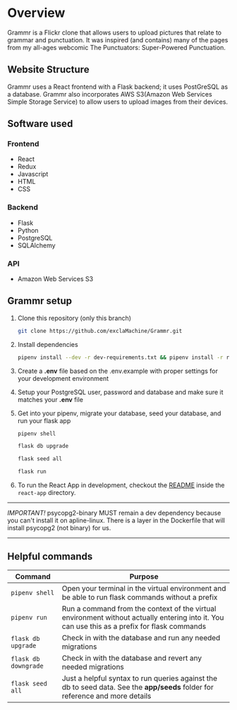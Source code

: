 # Overview

Grammr is a Flickr clone that allows users to upload pictures that relate to grammar and punctuation. It was inspired (and contains) many of the pages from my all-ages webcomic The Punctuators: Super-Powered Punctuation.

## Website Structure

Grammr uses a React frontend with a Flask backend; it uses PostGreSQL as a database. Grammr also incorporates AWS S3(Amazon Web Services Simple Storage Service) to allow users to upload images from their devices.

## Software used

### Frontend

* React
* Redux
* Javascript
* HTML
* CSS

### Backend

* Flask
* Python
* PostgreSQL
* SQLAlchemy

### API
* Amazon Web Services S3

## Grammr setup

1. Clone this repository (only this branch)

   ```bash
   git clone https://github.com/exclaMachine/Grammr.git
   ```

2. Install dependencies

      ```bash
      pipenv install --dev -r dev-requirements.txt && pipenv install -r requirements.txt
      ```

3. Create a **.env** file based on the .env.example with proper settings for your
   development environment
4. Setup your PostgreSQL user, password and database and make sure it matches your **.env** file

5. Get into your pipenv, migrate your database, seed your database, and run your flask app

   ```bash
   pipenv shell
   ```

   ```bash
   flask db upgrade
   ```

   ```bash
   flask seed all
   ```

   ```bash
   flask run
   ```

6. To run the React App in development, checkout the [README](./react-app/README.md) inside the `react-app` directory.

***


*IMPORTANT!*
   psycopg2-binary MUST remain a dev dependency because you can't install it on apline-linux.
   There is a layer in the Dockerfile that will install psycopg2 (not binary) for us.
***

## Helpful commands
|    Command            |    Purpose    |
| -------------         | ------------- |
| `pipenv shell`        | Open your terminal in the virtual environment and be able to run flask commands without a prefix |
| `pipenv run`          | Run a command from the context of the virtual environment without actually entering into it. You can use this as a prefix for flask commands  |
| `flask db upgrade`    | Check in with the database and run any needed migrations  |
| `flask db downgrade`  | Check in with the database and revert any needed migrations  |
| `flask seed all`      | Just a helpful syntax to run queries against the db to seed data. See the **app/seeds** folder for reference and more details |

